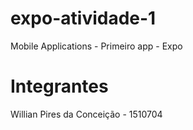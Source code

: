 # expo-atividade-1
Mobile Applications - Primeiro app - Expo

# Integrantes
Willian Pires da Conceição - 1510704